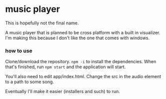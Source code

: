 # music player

This is hopefully not the final name.

A music player that is planned to be cross platform with a built in visualizer. I'm making this because I don't like the one that comes with windows.

### how to use
Clone/download the repository. `npm -i` to install the dependencies. When that's finished, run `npm start` and the application will start.

You'll also need to edit app/index.html. Change the src in the audio element to a path to some song.

Eventually I'll make it easier (installers and such) to run.
